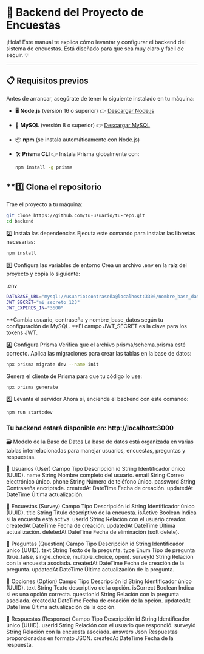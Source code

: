 # **🚀 Backend del Proyecto de Encuestas**

¡Hola! Este manual te explica cómo levantar y configurar el backend del sistema de encuestas. Está diseñado para que sea muy claro y fácil de seguir. 💡

---

## **📋 Requisitos previos**

Antes de arrancar, asegúrate de tener lo siguiente instalado en tu máquina:

- 🖥️ **Node.js** (versión 16 o superior) 👉 [Descargar Node.js](https://nodejs.org/)
- 🐬 **MySQL** (versión 8 o superior) 👉 [Descargar MySQL](https://dev.mysql.com/downloads/)
- 📦 **npm** (se instala automáticamente con Node.js)
- 🛠️ **Prisma CLI** 👉 Instala Prisma globalmente con:


  ```bash
  npm install -g prisma

  ```


## **1️⃣ Clona el repositorio
Trae el proyecto a tu máquina:

  ```bash
git clone https://github.com/tu-usuario/tu-repo.git
cd backend
  ```

  2️⃣ Instala las dependencias
Ejecuta este comando para instalar las librerías necesarias:

```bash
npm install
```


3️⃣ Configura las variables de entorno
Crea un archivo .env en la raíz del proyecto y copia lo siguiente:

.env

```bash
DATABASE_URL="mysql://usuario:contraseña@localhost:3306/nombre_base_datos"
JWT_SECRET="mi_secreto_123"
JWT_EXPIRES_IN="3600"
```

**Cambia usuario, contraseña y nombre_base_datos según tu configuración de MySQL.
**El campo JWT_SECRET es la clave para los tokens JWT.

4️⃣ Configura Prisma
Verifica que el archivo prisma/schema.prisma esté correcto.
Aplica las migraciones para crear las tablas en la base de datos:

```bash
npx prisma migrate dev --name init
```

Genera el cliente de Prisma para que tu código lo use:

```bash
npx prisma generate
```


5️⃣ Levanta el servidor
Ahora sí, enciende el backend con este comando:


```bash
npm run start:dev
```

### Tu backend estará disponible en: http://localhost:3000



🗃️ Modelo de la Base de Datos
La base de datos está organizada en varias tablas interrelacionadas para manejar usuarios, encuestas, preguntas y respuestas.

📄 Usuarios (User)
Campo	Tipo	Descripción
id	String	Identificador único (UUID).
name	String	Nombre completo del usuario.
email	String	Correo electrónico único.
phone	String	Número de teléfono único.
password	String	Contraseña encriptada.
createdAt	DateTime	Fecha de creación.
updatedAt	DateTime	Última actualización.


📄 Encuestas (Survey)
Campo	Tipo	Descripción
id	String	Identificador único (UUID).
title	String	Título descriptivo de la encuesta.
isActive	Boolean	Indica si la encuesta está activa.
userId	String	Relación con el usuario creador.
createdAt	DateTime	Fecha de creación.
updatedAt	DateTime	Última actualización.
deletedAt	DateTime	Fecha de eliminación (soft delete).


📄 Preguntas (Question)
Campo	Tipo	Descripción
id	String	Identificador único (UUID).
text	String	Texto de la pregunta.
type	Enum	Tipo de pregunta (true_false, single_choice, multiple_choice, open).
surveyId	String	Relación con la encuesta asociada.
createdAt	DateTime	Fecha de creación de la pregunta.
updatedAt	DateTime	Última actualización de la pregunta.


📄 Opciones (Option)
Campo	Tipo	Descripción
id	String	Identificador único (UUID).
text	String	Texto descriptivo de la opción.
isCorrect	Boolean	Indica si es una opción correcta.
questionId	String	Relación con la pregunta asociada.
createdAt	DateTime	Fecha de creación de la opción.
updatedAt	DateTime	Última actualización de la opción.


📄 Respuestas (Response)
Campo	Tipo	Descripción
id	String	Identificador único (UUID).
userId	String	Relación con el usuario que respondió.
surveyId	String	Relación con la encuesta asociada.
answers	Json	Respuestas proporcionadas en formato JSON.
createdAt	DateTime	Fecha de la respuesta.